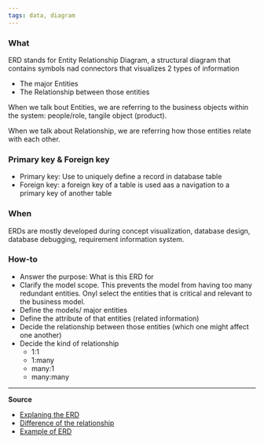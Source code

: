 ```yaml
---
tags: data, diagram
---
```


### What
ERD stands for Entity Relationship Diagram, a structural diagram that contains symbols nad connectors that visualizes 2 types of information
- The major Entities
- The Relationship between those entities

When we talk bout Entities, we are referring to the business objects within the system: people/role, tangile object (product).

When we talk about Relationship, we are referring how those entities relate with each other. 

### Primary key & Foreign key
- Primary key: Use to uniquely define a record in database table
- Foreign key: a foreign key of a table is used aas a navigation to a primary key of another table

### When 
ERDs are mostly developed during concept visualization, database design, database debugging, requirement information system.

###  How-to
- Answer the purpose: What is this ERD for
- Clarify the model scope. This prevents the model from having too many redundant entities. Onyl select the entities that is critical and relevant to the business model. 
- Define the models/ major entities
- Define the attribute of that entities (related information)
- Decide the relationship between those entities (which one might affect one another)
- Decide the kind of relationship
	- 1:1
	- 1:many
	- many:1
	- many:many

---

**Source**
- [Explaning the ERD](https://www.visual-paradigm.com/guide/data-modeling/what-is-entity-relationship-diagram/#erd-data-models-conceptual)
- [Difference of the relationship](https://stackoverflow.com/questions/3113885/difference-between-one-to-many-many-to-one-and-many-to-many)
- [Example of ERD](https://www.guru99.com/er-diagram-tutorial-dbms.html)
